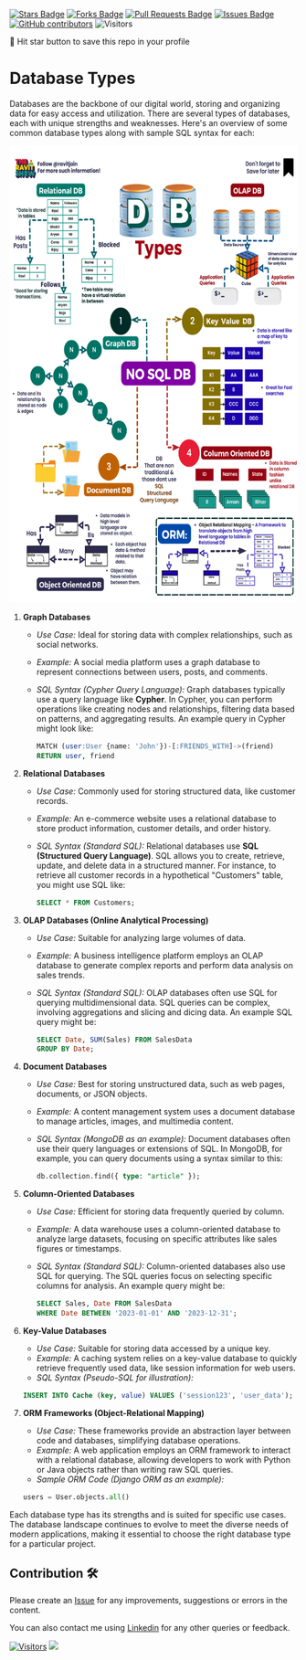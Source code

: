 <a href="https://github.com/drshahizan/HPDP/stargazers"><img src="https://img.shields.io/github/stars/drshahizan/HPDP" alt="Stars Badge"/></a>
<a href="https://github.com/drshahizan/HPDP/network/members"><img src="https://img.shields.io/github/forks/drshahizan/HPDP" alt="Forks Badge"/></a>
<a href="https://github.com/drshahizan/HPDP/pulls"><img src="https://img.shields.io/github/issues-pr/drshahizan/HPDP" alt="Pull Requests Badge"/></a>
<a href="https://github.com/drshahizan/HPDP/issues"><img src="https://img.shields.io/github/issues/drshahizan/HPDP" alt="Issues Badge"/></a>
<a href="https://github.com/drshahizan/HPDP/graphs/contributors"><img alt="GitHub contributors" src="https://img.shields.io/github/contributors/drshahizan/Python_Tutorial?color=2b9348"></a>
![Visitors](https://api.visitorbadge.io/api/visitors?path=https%3A%2F%2Fgithub.com%2Fdrshahizan%2FHPDP&labelColor=%23d9e3f0&countColor=%23697689&style=flat)

🌟 Hit star button to save this repo in your profile

# Database Types

Databases are the backbone of our digital world, storing and organizing data for easy access and utilization. There are several types of databases, each with unique strengths and weaknesses. Here's an overview of some common database types along with sample SQL syntax for each:

<p align="center">
<img src="../images/Db.gif"  height="800" />
</p>

1. **Graph Databases**
    - *Use Case:* Ideal for storing data with complex relationships, such as social networks.
    - *Example:* A social media platform uses a graph database to represent connections between users, posts, and comments.
    - *SQL Syntax (Cypher Query Language):*
      Graph databases typically use a query language like **Cypher**. In Cypher, you can perform operations like creating nodes and relationships, filtering data based on patterns, and aggregating results. An example query in Cypher might look like:

    
        ```sql
        MATCH (user:User {name: 'John'})-[:FRIENDS_WITH]->(friend)
        RETURN user, friend
        ```

2. **Relational Databases**
    - *Use Case:* Commonly used for storing structured data, like customer records.
    - *Example:* An e-commerce website uses a relational database to store product information, customer details, and order history.
    - *SQL Syntax (Standard SQL):*
      Relational databases use **SQL (Structured Query Language)**. SQL allows you to create, retrieve, update, and delete data in a structured manner. For instance, to retrieve all customer records in a hypothetical "Customers" table, you might use SQL like:

        ```sql
        SELECT * FROM Customers;
        ```

3. **OLAP Databases (Online Analytical Processing)**
    - *Use Case:* Suitable for analyzing large volumes of data.
    - *Example:* A business intelligence platform employs an OLAP database to generate complex reports and perform data analysis on sales trends.
    - *SQL Syntax (Standard SQL):*
    OLAP databases often use SQL for querying multidimensional data. SQL queries can be complex, involving aggregations and slicing and dicing data. An example SQL query might be:

        ```sql
        SELECT Date, SUM(Sales) FROM SalesData
        GROUP BY Date;
        ```

4. **Document Databases**
    - *Use Case:* Best for storing unstructured data, such as web pages, documents, or JSON objects.
    - *Example:* A content management system uses a document database to manage articles, images, and multimedia content.
    - *SQL Syntax (MongoDB as an example):*
    Document databases often use their query languages or extensions of SQL. In MongoDB, for example, you can query documents using a syntax similar to this:

        ```sql
        db.collection.find({ type: "article" });
        ```

5. **Column-Oriented Databases**
    - *Use Case:* Efficient for storing data frequently queried by column.
    - *Example:* A data warehouse uses a column-oriented database to analyze large datasets, focusing on specific attributes like sales figures or timestamps.
    - *SQL Syntax (Standard SQL):*
    Column-oriented databases also use SQL for querying. The SQL queries focus on selecting specific columns for analysis. An example query might be:

        ```sql
        SELECT Sales, Date FROM SalesData
        WHERE Date BETWEEN '2023-01-01' AND '2023-12-31';
        ```

6. **Key-Value Databases**
    - *Use Case:* Suitable for storing data accessed by a unique key.
    - *Example:* A caching system relies on a key-value database to quickly retrieve frequently used data, like session information for web users.
    - *SQL Syntax (Pseudo-SQL for illustration):*
    
    ```sql
    INSERT INTO Cache (key, value) VALUES ('session123', 'user_data');
    ```

7. **ORM Frameworks (Object-Relational Mapping)**
    - *Use Case:* These frameworks provide an abstraction layer between code and databases, simplifying database operations.
    - *Example:* A web application employs an ORM framework to interact with a relational database, allowing developers to work with Python or Java objects rather than writing raw SQL queries.
    - *Sample ORM Code (Django ORM as an example):*
    
    ```python
    users = User.objects.all()
    ```

Each database type has its strengths and is suited for specific use cases. The database landscape continues to evolve to meet the diverse needs of modern applications, making it essential to choose the right database type for a particular project.

## Contribution 🛠️
Please create an [Issue](https://github.com/drshahizan/BDM/issues) for any improvements, suggestions or errors in the content.

You can also contact me using [Linkedin](https://www.linkedin.com/in/drshahizan/) for any other queries or feedback.

[![Visitors](https://api.visitorbadge.io/api/visitors?path=https%3A%2F%2Fgithub.com%2Fdrshahizan&labelColor=%23697689&countColor=%23555555&style=plastic)](https://visitorbadge.io/status?path=https%3A%2F%2Fgithub.com%2Fdrshahizan)
![](https://hit.yhype.me/github/profile?user_id=81284918)

